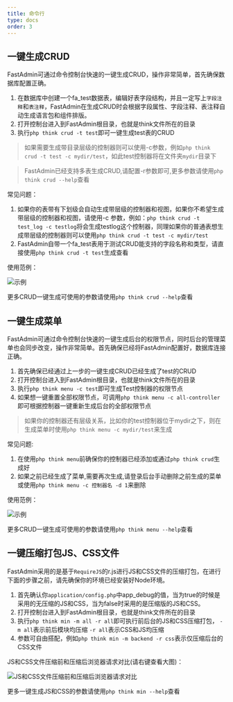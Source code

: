 ```yaml
---
title: 命令行
type: docs
order: 3
---
```

## 一键生成CRUD

FastAdmin可通过命令控制台快速的一键生成CRUD，操作非常简单，首先确保数据库配置正确。

1. 在数据库中创建一个fa_test数据表，编辑好表字段结构，并且一定写上`字段注释`和`表注释`，FastAdmin在生成CRUD时会根据字段属性、字段注释、表注释自动生成语言包和组件排版。
2. 打开控制台进入到FastAdmin根目录，也就是think文件所在的目录
3. 执行`php think crud -t test`即可一键生成test表的CRUD

>如果需要生成带目录层级的控制器则可以使用-c参数，例如`php think crud -t test -c mydir/test`，如此test控制器将在文件夹`mydir`目录下

>FastAdmin已经支持多表生成CRUD,请配置-r参数即可,更多参数请使用`php think crud --help`查看

常见问题：

1. 如果你的表带有下划级会自动生成带层级的控制器和视图，如果你不希望生成带层级的控制器和视图，请使用-c 参数，例如：`php think crud -t test_log -c testlog`将会生成testlog这个控制器，同理如果你的普通表想生成带层级的控制器则可以使用`php think crud -t test -c mydir/test`
2. FastAdmin自带一个fa_test表用于测试CRUD能支持的字段名称和类型，请直接使用`php think crud -t test`生成查看

使用范例：

![示例](http://wx1.sinaimg.cn/large/718e40a3gy1ff9k71b51yg20th0lje82.gif)

更多CRUD一键生成可使用的参数请使用`php think crud --help`查看

## 一键生成菜单

FastAdmin可通过命令控制台快速的一键生成后台的权限节点，同时后台的管理菜单也会同步改变，操作非常简单。首先确保已经将FastAdmin配置好，数据库连接正确。

1. 首先确保已经通过上一步的一键生成CRUD已经生成了test的CRUD
2. 打开控制台进入到FastAdmin根目录，也就是think文件所在的目录
3. 执行`php think menu -c test`即可生成Test控制器的权限节点
4. 如果想一键重置全部权限节点，可调用`php think menu -c all-controller`即可根据控制器一键重新生成后台的全部权限节点

>如果你的控制器还有层级关系，比如你的test控制器位于mydir之下，则在生成菜单时使用`php think menu -c mydir/test`来生成

常见问题:
1. 在使用`php think menu`前确保你的控制器已经添加或通过`php think crud`生成好
2. 如果之前已经生成了菜单,需要再次生成,请登录后台手动删除之前生成的菜单或使用`php think menu -c 控制器名 -d 1`来删除

使用范例：

![示例](http://wx2.sinaimg.cn/large/718e40a3gy1ff9k644sesg20tl0lehdw.gif)

更多CRUD一键生成可使用的参数请使用`php think menu --help`查看



## 一键压缩打包JS、CSS文件

FastAdmin采用的是基于`RequireJS`的r.js进行JS和CSS文件的压缩打包，在进行下面的步骤之前，请先确保你的环境已经安装好Node环境。

1. 首先确认你`application/config.php`中app_debug的值，当为true的时候是采用的无压缩的JS和CSS，当为false时采用的是压缩版的JS和CSS。
2. 打开控制台进入到FastAdmin根目录，也就是think文件所在的目录
3. 执行`php think min -m all -r all`即可执行前后台的JS和CSS压缩打包， `-m all`表示前后模块均压缩 `-r all`表示CSS和JS均压缩
4. 参数可自由搭配，例如`php think min -m backend -r css`表示仅压缩后台的CSS文件

JS和CSS文件压缩前和压缩后浏览器请求对比(请右键查看大图)：

![JS和CSS文件压缩前和压缩后浏览器请求对比](http://wx2.sinaimg.cn/large/718e40a3gy1ffjoe5t6dej21e010h7lu.jpg)

更多一键生成JS和CSS的参数请使用`php think min --help`查看

